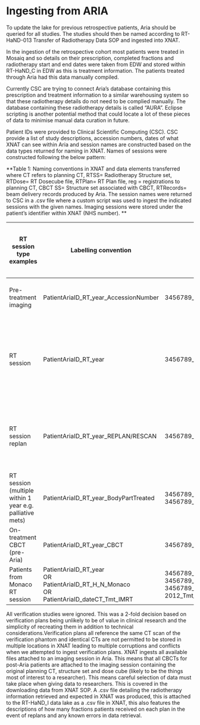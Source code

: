 # Ingesting from ARIA

To update the lake for previous retrospective patients, Aria should be queried for all studies. The studies should then be named according to RT-HaND-013 Transfer of Radiotherapy Data SOP and ingested into XNAT.

In the ingestion of the retrospective cohort most patients were treated in Mosaiq and so details on their prescription, completed fractions and radiotherapy start and end dates were taken from EDW and stored within RT-HaND_C in EDW as this is treatment information. The patients treated through Aria had this data manually compiled.

Currently CSC are trying to connect Aria’s database containing this prescription and treatment information to a similar warehousing system so that these radiotherapy details do not need to be complied manually. The database containing these radiotherapy details is called “AURA”. Eclipse scripting is another potential method that could locate a lot of these pieces of data to minimise manual data curation in future. 

Patient IDs were provided to Clinical Scientific Computing (CSC). CSC provide a list of study descriptions, accession numbers, dates of what XNAT can see within Aria and session names are constructed based on the data types returned for naming in XNAT. Names of sessions were constructed following the below pattern: 

**Table 1: Naming conventions in XNAT and data elements transferred where CT refers to planning CT, RTSS= Radiotherapy Structure set, RTDose= RT Dosecube file, RTPlan= RT Plan file, reg = registrations to planning CT, CBCT SS= Structure set associated with CBCT, RTRecords= beam delivery records produced by Aria.  The session names were returned to CSC in a .csv file where a custom script was used to ingest the indicated sessions with the given names. Imaging sessions were stored under the patient’s identifier within XNAT (NHS number). **


| RT session type examples                                      | Labelling convention                                      | Example                                      | Data element examples (“scans”) stored as DICOM files |
|--------------------------------------------------------------|----------------------------------------------------------|----------------------------------------------|------------------------------------------------------|
| Pre-treatment imaging                                        | PatientAriaID_RT_year_AccessionNumber                    | 3456789_RT_2017_RJxxxxxxxxxx               | Diagnostic MRI or CT or PET-CT scans, regs.          |
| RT session                                                  | PatientAriaID_RT_year                                    | 3456789_RT_2017                            | CT, RTSS, RTDose, RTPlan and for post Aria patients; CBCTs, CBCT SS and regs and RTRecords. |
| RT session replan                                           | PatientAriaID_RT_year_REPLAN/RESCAN                      | 3456789_RT_2017_REPLAN                     | CT, RTSS, RTDose, RTPlan, reg, CBCTs, CBCT SS and regs and RTRecords. |
| RT session (multiple within 1 year e.g. palliative mets)    | PatientAriaID_RT_year_BodyPartTreated                    | 3456789_RT_2017_SPINE <br> 3456789_RT_2017_WHOLEBRAIN | CT, RTSS, RTDose, RTPlan |
| On-treatment CBCT (pre-Aria)                                | PatientAriaID_RT_year_CBCT                               | 3456789_RT_2017_CBCT                       | CBCT scan, reg, RTSS |
| Patients from Monaco RT session                            | PatientAriaID_RT_year <br> OR <br> PatientAriaID_RT_H_N_Monaco <br> OR <br> PatientAriaID_dateCT_Tmt_IMRT | 3456789_RT_2017 <br> 3456789_RT_H_N_Monaco <br> 3456789_18-07-2012_Tmt_IMRT | CT, RTSS, RTDose, dummy treatment field |


All verification studies were ignored. This was a 2-fold decision based on verification plans being unlikely to be of value in clinical research and the simplicity of recreating them in addition to technical considerations.Verification plans all reference the same CT scan of the verification phantom and identical CTs are not permitted to be stored in multiple locations in XNAT leading to multiple corruptions and conflicts when we attempted to ingest verification plans.
XNAT ingests all available files attached to an imaging session in Aria. This means that all CBCTs for post-Aria patients are attached to the imaging session containing the original planning CT, structure set and dose cube (likely to be the things most of interest to a researcher). This means careful selection of data must take place when giving data to researchers. This is covered in the downloading data from XNAT SOP.
A .csv file detailing the radiotherapy information retrieved and expected in XNAT was produced, this is attached to the RT-HaND_I data lake as a .csv file in XNAT, this also features the descriptions of how many fractions patients received on each plan in the event of replans and any known errors in data retrieval.  
